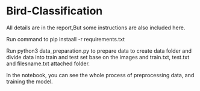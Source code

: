 # Bird-Classification

All details are in the report,But some instructions are also included here.

Run command to pip instaall -r requirements.txt 


Run python3 data_preparation.py to  prepare data to create data folder and divide data into train and test set base on the images and train.txt, test.txt and filesname.txt attached folder.


In the notebook, you can see the whole process of preprocessing data, and training the model.
